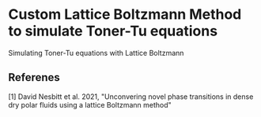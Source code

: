 # Custom Lattice Boltzmann Method to simulate Toner-Tu equations
Simulating Toner-Tu equations with Lattice Boltzmann


## Referenes
[1] David Nesbitt et al. 2021, "Unconvering novel phase transitions in dense dry polar fluids using a lattice Boltzmann method"
